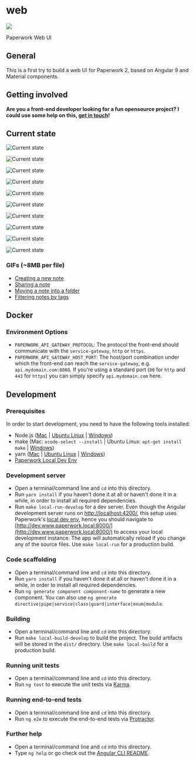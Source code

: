 web
===
[<img src="https://img.shields.io/docker/cloud/build/paperwork/web.svg?style=for-the-badge"/>](https://hub.docker.com/r/paperwork/web)

Paperwork Web UI

## General

This is a first try to build a web UI for Paperwork 2, based on Angular 9 and Material components.

## Getting involved

**Are you a front-end developer looking for a fun opensource project? I could use some help on this, [get in touch](mailto:marius@paperwork.cloud?subject=Paperwork%20Web%20UI)!**

## Current state

![Current state](docs/current-state-01.png)

![Current state](docs/current-state-02.png)

![Current state](docs/current-state-03.png)

![Current state](docs/current-state-04.png)

![Current state](docs/current-state-05.png)

![Current state](docs/current-state-06.png)

![Current state](docs/current-state-07.png)

![Current state](docs/current-state-08.png)

![Current state](docs/current-state-09.png)

![Current state](docs/current-state-10.png)

### GIFs (~8MB per file)

- [Creating a new note](docs/current-state-01.gif)
- [Sharing a note](docs/current-state-02.gif)
- [Moving a note into a folder](docs/current-state-03.gif)
- [Filtering notes by tags](docs/current-state-04.gif)

## Docker

### Environment Options

- `PAPERWORK_API_GATEWAY_PROTOCOL`: The protocol the front-end should communicate with the `service-gateway`, `http` or `https`.
- `PAPERWORK_API_GATEWAY_HOST_PORT`: The host/port combination under which the front-end can reach the `service-gateway`, e.g. `api.mydomain.com:8080`. If you're using a standard port (`80` for `http` and `443` for `https`) you can simply specify `api.mydomain.com` here.

## Development

### Prerequisites

In order to start development, you need to have the following tools installed:

- Node.js ([Mac](https://www.digitalocean.com/community/tutorials/how-to-install-node-js-and-create-a-local-development-environment-on-macos) | [Ubuntu Linux](https://www.digitalocean.com/community/tutorials/how-to-install-node-js-on-ubuntu-18-04) | [Windows](https://www.wikihow.com/Install-Node.Js-on-Windows))
- make (Mac: `xcode-select --install` | Ubuntu Linux: `apt-get install make` | [Windows](http://gnuwin32.sourceforge.net/install.html))
- yarn ([Mac](https://yarnpkg.com/en/docs/install#mac-stable) | [Ubuntu Linux](https://yarnpkg.com/en/docs/install#debian-stable) | [Windows](https://yarnpkg.com/en/docs/install#windows-stable))
- [Paperwork Local Dev Env](https://github.com/paperwork/paperwork#local-development-environment)

### Development server

- Open a terminal/command line and `cd` into this directory.
- Run `yarn install` if you haven't done it at all or haven't done it in a while, in order to install all required dependencies.
- Run `make local-run-develop` for a dev server. Even though the Angular development server runs on [http://localhost:4200/](http://localhost:4200/), this setup uses Paperwork's [local dev env](https://github.com/paperwork/paperwork#local-development-environment), hence you should navigate to [http://dev.www.paperwork.local:8000/](http://dev.www.paperwork.local:8000/) to access your local development instance. The app will automatically reload if you change any of the source files. Use `make local-run` for a production build.

### Code scaffolding

- Open a terminal/command line and `cd` into this directory. 
- Run `yarn install` if you haven't done it at all or haven't done it in a while, in order to install all required dependencies.
- Run `ng generate component component-name` to generate a new component. You can also use `ng generate directive|pipe|service|class|guard|interface|enum|module`.

### Building

- Open a terminal/command line and `cd` into this directory. 
- Run `make local-build-develop` to build the project. The build artifacts will be stored in the `dist/` directory. Use `make local-build` for a production build.

### Running unit tests

- Open a terminal/command line and `cd` into this directory. 
- Run `ng test` to execute the unit tests via [Karma](https://karma-runner.github.io).

### Running end-to-end tests

- Open a terminal/command line and `cd` into this directory. 
- Run `ng e2e` to execute the end-to-end tests via [Protractor](http://www.protractortest.org/).

### Further help

- Open a terminal/command line and `cd` into this directory. 
- Type `ng help` or go check out the [Angular CLI README](https://github.com/angular/angular-cli/blob/master/README.md).
